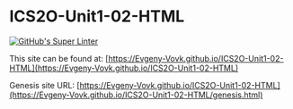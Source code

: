 # ICS2O-Unit1-02-HTML

[![GitHub's Super Linter](https://github.com/Evgeny-Vovk/ICS2O-Unit1-02-HTML/workflows/GitHub's%20Super%20Linter/badge.svg)](https://github.com/Evgeny-Vovk/ICS2O-Unit1-02-HTML/actions)

This site can be found at: [https://Evgeny-Vovk.github.io/ICS2O-Unit1-02-HTML](https://Evgeny-Vovk.github.io/ICS2O-Unit1-02-HTML)

Genesis site URL: [https://Evgeny-Vovk.github.io/ICS2O-Unit1-02-HTML](https://Evgeny-Vovk.github.io/ICS2O-Unit1-02-HTML/genesis.html)
